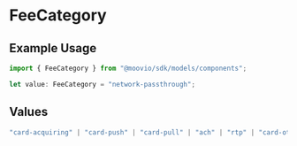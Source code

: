 # FeeCategory

## Example Usage

```typescript
import { FeeCategory } from "@moovio/sdk/models/components";

let value: FeeCategory = "network-passthrough";
```

## Values

```typescript
"card-acquiring" | "card-push" | "card-pull" | "ach" | "rtp" | "card-other" | "network-passthrough" | "other"
```